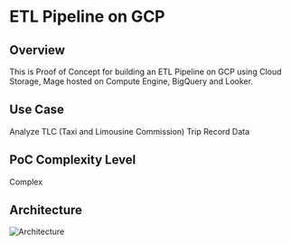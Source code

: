 # ETL Pipeline on GCP

## Overview 

This is Proof of Concept for building an ETL Pipeline on GCP using Cloud Storage, Mage hosted on Compute Engine, BigQuery and Looker. 

## Use Case

Analyze TLC (Taxi and Limousine Commission) Trip Record Data

## PoC Complexity Level

Complex

## Architecture

![Architecture](https://github.com/user-attachments/assets/64a6d3d1-6268-4d2a-b571-c181ab3b06ab)



